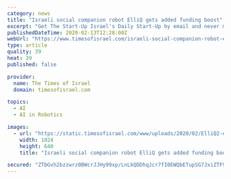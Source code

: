 ```yaml
---
category: news
title: "Israeli social companion robot ElliQ gets added funding boost"
excerpt: "Get The Start-Up Israel's Daily Start-Up by email and never miss our top stories Free Sign Up ElliQ is an artificial intelligence-based robot companion that aims to keep older adults active and engaged with family members by helping make technology use easier. The robot, named after a Norse goddess, is designed to learn an owner’s personality ..."
publishedDateTime: 2020-02-13T12:28:00Z
webUrl: "https://www.timesofisrael.com/israeli-social-companion-robot-elliq-gets-added-funding-boost/"
type: article
quality: 39
heat: 39
published: false

provider:
  name: The Times of Israel
  domain: timesofisrael.com

topics:
  - AI
  - AI in Robotics

images:
  - url: "https://static.timesofisrael.com/www/uploads/2020/02/ElliQ2-e1581523921765-1024x640.jpg"
    width: 1024
    height: 640
    title: "Israeli social companion robot ElliQ gets added funding boost"

secured: "ZTbGvh2bzzwrz0BWcrJJHy99xp/LnLkQDDhqJcr7fI0EWQbETupSG7JxiZTF9yk5vXg0aKmpEB69o0s7gZg82ZG6qPiZD0tZmy8e8zlz3FjpDGsinluXZDx7ssbPA5pNTBjbF8kw5LZBzm0eDbH0XXR7U99sUgvL3T9qgQt2w+CYYpF9DE81AN88o2xmEdkVq9gteSM430sGTwO7dzYmdvOCpOsdQRJwTgLfQNvSecirpyBovYPjut1EjzkhVZX4FLRQoW6GzX+qXvvaMUvJGXS60xTFMYaYVvZPj1bNzbNSz9+ZxnE4QM7yrIWImeFk;yC5tPG7IK/F8wJtmTu9VjA=="
---
```


